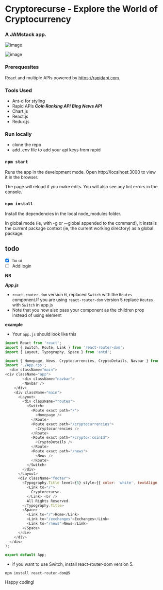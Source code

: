 # Cryptorecurse - Explore the World of Cryptocurrency
### A JAMstack app.
![image](https://user-images.githubusercontent.com/61587290/171366689-e8e3ef72-ebe0-427e-a6c6-782d6eda068b.png)

![image](https://user-images.githubusercontent.com/61587290/171366867-2ca2c179-828b-4edb-908c-496f87bdbb3f.png)

### Prerequesites
 
 React and multiple APIs powered by https://rapidapi.com.

 ### Tools Used
 - Ant-d for styling
 - Rapid APIs
  ***Coin Ranking API***
  ***Bing News API***
 - Chart.js
 - React.js
 - Redux.js
 ### Run locally
 - clone the repo 
 - add .env file to add your api keys from rapid
 
 
### `npm start`

Runs the app in the development mode.
Open http://localhost:3000 to view it in the browser.

The page will reload if you make edits.
You will also see any lint errors in the console.

### `npm install`

Install the dependencies in the local node_modules folder.

In global mode (ie, with -g or --global appended to the command), it installs the current package context (ie, the current working directory) as a global package.

## todo

- [x] fix ui
- [ ] Add login

**NB**

***App.js***

- `react-router-dom` version 6,  replaced `Switch` with the `Routes` component.If you are using  `react-router-dom` version 5 replace `Routes` with `Switch` in app.js
- Note that you now also pass your component as the children prop instead of using element

**example**
- Your `app.js` should look like this

```js
import React from 'react';
import { Switch, Route, Link } from 'react-router-dom';
import { Layout, Typography, Space } from 'antd';

import { Homepage, News, Cryptocurrencies, CryptoDetails, Navbar } from './components';
import './App.css';
  <div className="main">
<div className="app">
        <div className="navbar">
        <Navbar />
    </div>
    <div className="main">
      <Layout>
        <div className="routes">
          <Switch>
            <Route exact path="/">
              <Homepage />
            </Route>
            <Route exact path="/cryptocurrencies">
              <Cryptocurrencies />
            </Route>
            <Route exact path="/crypto/:coinId">
              <CryptoDetails />
            </Route>
            <Route exact path="/news">
              <News />
            </Route>
          </Switch>
        </div>
      </Layout>
      <div className="footer">
        <Typography.Title level={5} style={{ color: 'white', textAlign: 'center' }}>Copyright @2022
          <Link to="/">
            Cryptorecurse.
          </Link> <br />
          All Rights Reserved.
        </Typography.Title>
        <Space>
          <Link to="/">Home</Link>
          <Link to="/exchanges">Exchanges</Link>
          <Link to="/news">News</Link>
        </Space>
      </div>
    </div>
  </div>
);

export default App;
```
- if you want to use Switch, install react-router-dom version 5. 

`npm install react-router-dom@5`

Happy coding!
